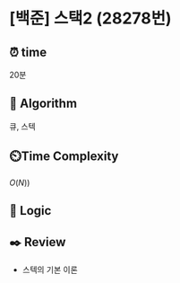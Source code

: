# [백준] 스택2 (28278번)

## ⏰  **time**

20분

## :pushpin: **Algorithm**

큐, 스텍

## ⏲️**Time Complexity**

$O(N))$

## :round_pushpin: **Logic**
   

## :black_nib: **Review**
- 스텍의 기본 이론

